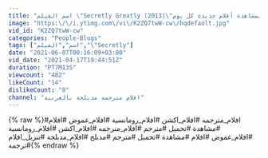 ```yaml
---
title: "اسم الفيلم \"Secretly Greatly (2013)\"استمتع بمشاهدة الأفلام ❤😍-انضم إلينا لمشاهدة أفلام جديدة كل يوم"
image: "https:\/\/i.ytimg.com\/vi\/K2ZQ7twW-cw\/hqdefault.jpg"
vid_id: "K2ZQ7twW-cw"
categories: "People-Blogs"
tags: ["اسم","الفيلم","\"Secretly"]
date: "2021-06-07T00:16:09+03:00"
vid_date: "2021-04-17T19:44:51Z"
duration: "PT7M13S"
viewcount: "482"
likeCount: "14"
dislikeCount: "0"
channel: "افلام مترجمه مدبلجة بالعربية"
---
```

{% raw %}#افلام_مترجمه #افلام_اكشن #افلام_رومانسية #افلام_غموض #افلام #مشاهدة #تحميل #مترجم #افلام_مترجمه #افلام_اكشن #افلام_رومانسية #افلام_غموض #افلام #مشاهدة #تحميل #مترجم #مدبلج #افلام_مدبلجة #تنزيل_افلام #ترجمة{% endraw %}
